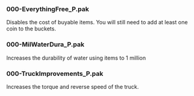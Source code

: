 ### 000-EverythingFree_P.pak

Disables the cost of buyable items. You will still need to add at least one coin to the buckets.

### 000-MilWaterDura_P.pak

Increases the durability of water using items to 1 million

### 000-TruckImprovements_P.pak

Increases the torque and reverse speed of the truck. 
